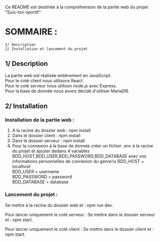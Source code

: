 Ce README est destinée à la compréhension de la partie  web du projet "Suis-ton-sportif"

# SOMMAIRE : 
    1/ Description
    2/ Installation et lancement du projet


## 1/ Description 
La partie web est réalisée entièrement en JavaScript.\
Pour le coté client nous utilisons React.\
Pour le coté serveur nous utilison node.js avec Express.\
Pour la base de donnée nous avons décidé d'utiliser MariaDB.


## 2/ Installation
### Installation de la partie web : 
1. A la racine du dossier web : npm install
2. Dans le dossier client : npm install
3. Dans le dossier serveur : npm install
4. Pour la connexion à la base de donnée créer un fichier .env à la racine du projet et ajouter dedans 4 variables BDD_HOST,BDD_USER,BDD_PASSWORD,BDD_DATABASE avec vos informations personnelles de connexion du genre:\s 
BDD_HOST = localhost\
BDD_USER = username\
BDD_PASSWORD = password\
BDD_DATABASE = database


### Lancement du projet : 
Se mettre à la racine du dossier web et : npm run dev.

Pour lancer uniquement le coté serveur : 
Se mettre dans le dossier serveur et : npm start.

Pour lancer uniquement le coté client : 
Se mettre dans le dossier client et : npm start.



